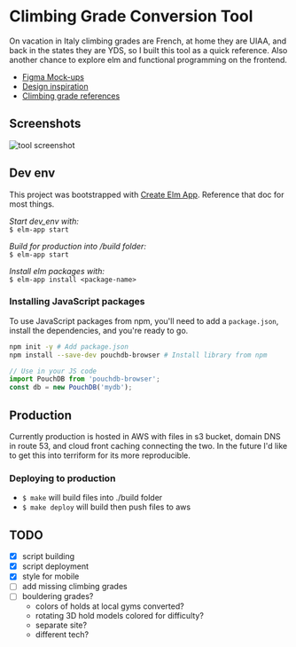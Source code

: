 # Climbing Grade Conversion Tool

On vacation in Italy climbing grades are French, at home they are UIAA, and back in the states they
are YDS, so I built this tool as a quick reference. Also another chance to explore elm and
functional programming on the frontend.

* [Figma Mock-ups](https://www.figma.com/file/5rNgExOGBlQuSvbEdQP0Lm/Climbing-Grade-Conversion-Tool)
* [Design inspiration](https://www.are.na/travis-shears/playful-ui)
* [Climbing grade references](https://www.are.na/travis-shears/climbing-grades)

## Screenshots

![tool screenshot](./climbing-grade-conversion-tool-screenshot.png)

## Dev env

This project was bootstrapped with [Create Elm App](https://github.com/halfzebra/create-elm-app).
Reference that doc for most things.

*Start dev_env with:*  
`$ elm-app start`

*Build for production into /build folder:*  
`$ elm-app start`

*Install elm packages with:*  
`$ elm-app install <package-name>`


### Installing JavaScript packages

To use JavaScript packages from npm, you'll need to add a `package.json`, install the dependencies, and you're ready to go.

```sh
npm init -y # Add package.json
npm install --save-dev pouchdb-browser # Install library from npm
```

```js
// Use in your JS code
import PouchDB from 'pouchdb-browser';
const db = new PouchDB('mydb');
```

## Production

Currently production is hosted in AWS with files in s3 bucket, domain DNS in route 53, and cloud
front caching connecting the two. In the future I'd like to get this into terriform for its more
reproducible.

### Deploying to production

- `$ make` will build files into ./build folder
- `$ make deploy` will build then push files to aws

## TODO

- [X] script building
- [X] script deployment
- [X] style for mobile
- [ ] add missing climbing grades
- [ ] bouldering grades?
    - colors of holds at local gyms converted?
    - rotating 3D hold models colored for difficulty?
    - separate site?
    - different tech?
